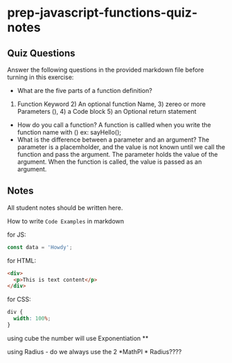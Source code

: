 # prep-javascript-functions-quiz-notes

## Quiz Questions

Answer the following questions in the provided markdown file before turning in this exercise:

- What are the five parts of a function definition?
1) Function Keyword 2) An optional function Name, 3) zereo or more Parameters (), 4) a Code block 5) an Optional return statement

- How do you call a function?
A function is callled when you write the function name with () ex: sayHello();
- What is the difference between a parameter and an argument?
The parameter is a placemholder, and the value is not known until we call the function and pass the argument. The parameter holds the value of the argument. When the function is called, the value is passed as an argument.
## Notes

All student notes should be written here.

How to write `Code Examples` in markdown

for JS:

```javascript
const data = 'Howdy';
```

for HTML:

```html
<div>
  <p>This is text content</p>
</div>
```

for CSS:

```css
div {
  width: 100%;
}
```
using cube the number will use Exponentiation **

using Radius - do we always use the 2 *MathPI * Radius????

